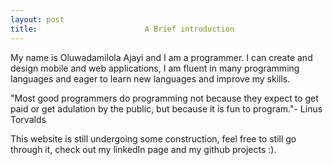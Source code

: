 ```yaml
---
layout: post
title:                        A Brief introduction
---
```


My name is Oluwadamilola Ajayi and I am a programmer. I can create and design mobile and web applications, I am fluent in many programming
languages and eager to learn new languages and improve my skills.


"Most good programmers do programming not because they expect to get paid or get adulation by the public, but because it is fun to program."- Linus Torvalds

This website is still undergoing some construction, feel free to still go through it, check out my linkedIn page and my github projects :).

